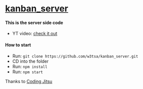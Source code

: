 # [kanban_server](https://github.com/w3tsa/kanban_server)

#### This is the server side code

- YT video: [check it out](https://www.youtube.com/watch?v=ghEiqsES7cU&lc=UgzVBv5X6Wg1LLfGVvJ4AaABAg&ab_channel=CodingJitsu)

#### How to start

- Run: `git clone https://github.com/w3tsa/kanban_server.git`
- CD into the folder
- Run: `npm install`
- Run: `npm start`

Thanks to [Coding Jitsu](https://www.youtube.com/@codingjitsu)
